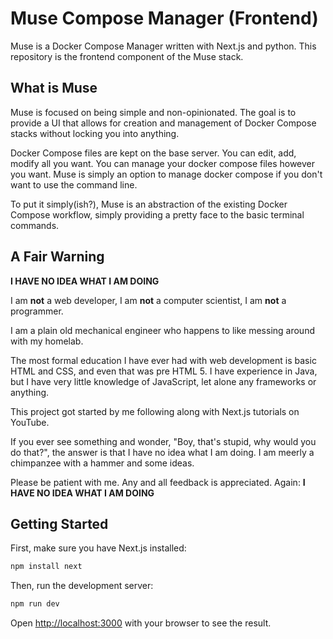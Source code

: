 # Muse Compose Manager (Frontend)

Muse is a Docker Compose Manager written with Next.js and python. This repository is the frontend component of the Muse stack.

## What is Muse

Muse is focused on being simple and non-opinionated. The goal is to provide a UI that allows for creation and management of Docker Compose stacks without locking you into anything.

Docker Compose files are kept on the base server. You can edit, add, modify all you want. You can manage your docker compose files however you want. Muse is simply an option to manage docker compose if you don't want to use the command line.

To put it simply(ish?), Muse is an abstraction of the existing Docker Compose workflow, simply providing a pretty face to the basic terminal commands.

## A Fair Warning

__I HAVE NO IDEA WHAT I AM DOING__

I am __not__ a web developer, I am __not__ a computer scientist, I am __not__ a programmer.

I am a plain old mechanical engineer who happens to like messing around with my homelab.

The most formal education I have ever had with web development is basic HTML and CSS, and even that was pre HTML 5. I have experience in Java, but I have very little knowledge of JavaScript, let alone any frameworks or anything.

This project got started by me following along with Next.js tutorials on YouTube.

If you ever see something and wonder, "Boy, that's stupid, why would you do that?", the answer is that I have no idea what I am doing. I am meerly a chimpanzee with a hammer and some ideas.

Please be patient with me. Any and all feedback is appreciated. Again: __I HAVE NO IDEA WHAT I AM DOING__

## Getting Started

First, make sure you have Next.js installed:

```bash
npm install next
```

Then, run the development server:

```bash
npm run dev
```

Open [http://localhost:3000](http://localhost:3000) with your browser to see the result.